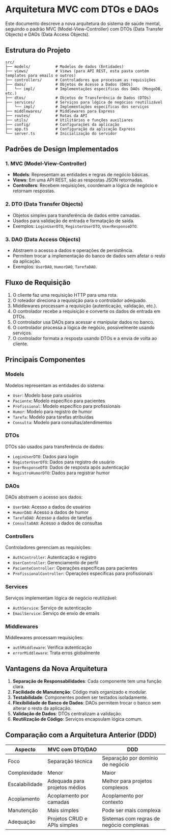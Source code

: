# Arquitetura MVC com DTOs e DAOs

Este documento descreve a nova arquitetura do sistema de saúde mental, seguindo o padrão MVC (Model-View-Controller) com DTOs (Data Transfer Objects) e DAOs (Data Access Objects).

## Estrutura do Projeto

```
src/
├── models/           # Modelos de dados (Entidades)
├── views/            # Views (para API REST, esta pasta contém templates para emails e outros)
├── controllers/      # Controladores que processam as requisições
├── daos/             # Objetos de Acesso a Dados (DAOs)
│   └── impl/         # Implementações específicas dos DAOs (MongoDB, etc.)
├── dtos/             # Objetos de Transferência de Dados (DTOs)
├── services/         # Serviços para lógica de negócios reutilizável
│   └── impl/         # Implementações específicas dos serviços
├── middlewares/      # Middlewares para Express
├── routes/           # Rotas da API
├── utils/            # Utilitários e funções auxiliares
├── config/           # Configurações da aplicação
├── app.ts            # Configuração da aplicação Express
└── server.ts         # Inicialização do servidor
```

## Padrões de Design Implementados

### 1. MVC (Model-View-Controller)

- **Models**: Representam as entidades e regras de negócio básicas.
- **Views**: Em uma API REST, são as respostas JSON retornadas.
- **Controllers**: Recebem requisições, coordenam a lógica de negócio e retornam respostas.

### 2. DTO (Data Transfer Objects)

- Objetos simples para transferência de dados entre camadas.
- Usados para validação de entrada e formatação de saída.
- Exemplos: `LoginUserDTO`, `RegisterUserDTO`, `UserResponseDTO`.

### 3. DAO (Data Access Objects)

- Abstraem o acesso a dados e operações de persistência.
- Permitem trocar a implementação do banco de dados sem afetar o resto da aplicação.
- Exemplos: `UserDAO`, `HumorDAO`, `TarefaDAO`.

## Fluxo de Requisição

1. O cliente faz uma requisição HTTP para uma rota.
2. O roteador direciona a requisição para o controlador adequado.
3. Middlewares processam a requisição (autenticação, validação, etc.).
4. O controlador recebe a requisição e converte os dados de entrada em DTOs.
5. O controlador usa DAOs para acessar e manipular dados no banco.
6. O controlador processa a lógica de negócio, possivelmente usando serviços.
7. O controlador formata a resposta usando DTOs e a envia de volta ao cliente.

## Principais Componentes

### Models

Modelos representam as entidades do sistema:
- `User`: Modelo base para usuários
- `Paciente`: Modelo específico para pacientes
- `Profissional`: Modelo específico para profissionais
- `Humor`: Modelo para registro de humor
- `Tarefa`: Modelo para tarefas atribuídas
- `Consulta`: Modelo para consultas/atendimentos

### DTOs

DTOs são usados para transferência de dados:
- `LoginUserDTO`: Dados para login
- `RegisterUserDTO`: Dados para registro de usuário
- `UserResponseDTO`: Dados de resposta após autenticação
- `RegistroHumorDTO`: Dados para registrar humor

### DAOs

DAOs abstraem o acesso aos dados:
- `UserDAO`: Acesso a dados de usuários
- `HumorDAO`: Acesso a dados de humor
- `TarefaDAO`: Acesso a dados de tarefas
- `ConsultaDAO`: Acesso a dados de consultas

### Controllers

Controladores gerenciam as requisições:
- `AuthController`: Autenticação e registro
- `UserController`: Gerenciamento de perfil
- `PacienteController`: Operações específicas para pacientes
- `ProfissionalController`: Operações específicas para profissionais

### Services

Serviços implementam lógica de negócio reutilizável:
- `AuthService`: Serviço de autenticação
- `EmailService`: Serviço de envio de emails

### Middlewares

Middlewares processam requisições:
- `authMiddleware`: Verifica autenticação
- `errorMiddleware`: Trata erros globalmente

## Vantagens da Nova Arquitetura

1. **Separação de Responsabilidades**: Cada componente tem uma função clara.
2. **Facilidade de Manutenção**: Código mais organizado e modular.
3. **Testabilidade**: Componentes podem ser testados isoladamente.
4. **Flexibilidade de Banco de Dados**: DAOs permitem trocar o banco sem alterar o resto da aplicação.
5. **Validação de Dados**: DTOs centralizam a validação.
6. **Reutilização de Código**: Serviços encapsulam lógica comum.

## Comparação com a Arquitetura Anterior (DDD)

| Aspecto | MVC com DTO/DAO | DDD |
|---------|-----------------|-----|
| Foco | Separação técnica | Separação por domínio de negócio |
| Complexidade | Menor | Maior |
| Escalabilidade | Adequada para projetos médios | Melhor para projetos complexos |
| Acoplamento | Acoplamento por camadas | Acoplamento por contexto |
| Manutenção | Mais simples | Pode ser mais complexa |
| Adequação | Projetos CRUD e APIs simples | Sistemas com regras de negócio complexas |
